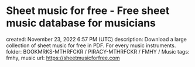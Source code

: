 # Sheet music for free - Free sheet music database for musicians

created: November 23, 2022 6:57 PM (UTC)
description: Download a large collection of sheet music for free in PDF. For every music instruments.
folder: BOOKMRKS-MTHRFCKR / PIRACY-MTHRFCKR / FMHY / Music
tags: fmhy, music
url: https://sheetmusicforfree.com